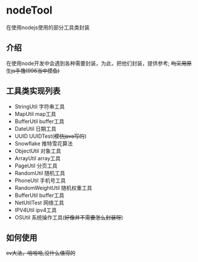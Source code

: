 # nodeTool

在使用nodejs使用的部分工具类封装

## 介绍
在使用node开发中会遇到各种需要封装，为此，把他们封装，提供参考;
~~均采用原生js手撸(996当中摸鱼)~~

## 工具类实现列表

- StringUtil 字符串工具
- MapUtil map工具
- BufferUtil buffer工具
- DateUtil 日期工具
- UUID UUIDTest(~~模仿java写的~~)
- Snowflake 推特雪花算法
- ObjectUtil 对象工具
- ArrayUtil array工具
- PageUtil 分页工具
- RandomUtil 随机工具
- PhoneUtil 手机号工具
- RandomWeightUtil 随机权重工具
- BufferUtil buffer工具
- NetUtilTest 网络工具
- IPV4Util ipv4工具
- OSUtil 系统操作工具(~~好像并不需要怎么封装呀~~)

## 如何使用
 ~~cv大法，哈哈哈,没什么值得的~~

